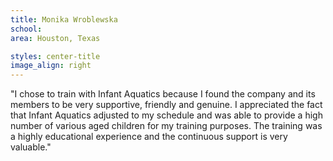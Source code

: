 ```yaml
---
title: Monika Wroblewska
school:
area: Houston, Texas

styles: center-title
image_align: right
---
```


"I chose to train with Infant Aquatics because I found the company and its members to be very supportive, friendly and genuine. I appreciated the fact that Infant Aquatics adjusted to my schedule and was able to provide a high number of various aged children for my training purposes. The training was a highly educational experience and the continuous support is very valuable."